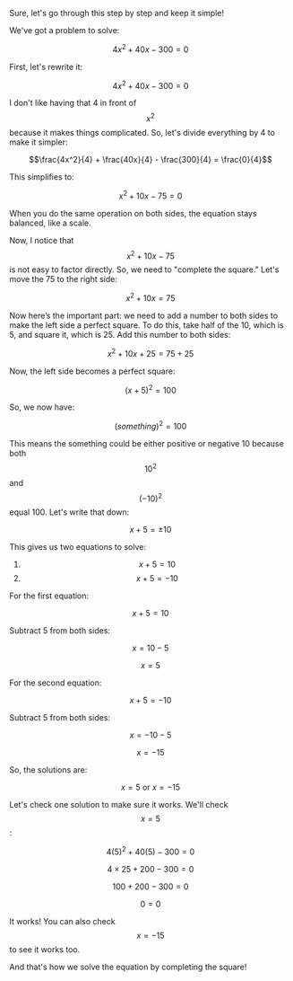 Sure, let's go through this step by step and keep it simple!

We've got a problem to solve:

$$4x^2 + 40x - 300 = 0$$

First, let's rewrite it:

$$4x^2 + 40x - 300 = 0$$

I don't like having that 4 in front of $$x^2$$ because it makes things complicated. So, let's divide everything by 4 to make it simpler:

$$\frac{4x^2}{4} + \frac{40x}{4} - \frac{300}{4} = \frac{0}{4}$$

This simplifies to:

$$x^2 + 10x - 75 = 0$$

When you do the same operation on both sides, the equation stays balanced, like a scale.

Now, I notice that $$x^2 + 10x - 75$$ is not easy to factor directly. So, we need to "complete the square." Let's move the 75 to the right side:

$$x^2 + 10x = 75$$

Now here’s the important part: we need to add a number to both sides to make the left side a perfect square. To do this, take half of the 10, which is 5, and square it, which is 25. Add this number to both sides:

$$x^2 + 10x + 25 = 75 + 25$$

Now, the left side becomes a perfect square:

$$(x + 5)^2 = 100$$

So, we now have:

$$(something)^2 = 100$$

This means the something could be either positive or negative 10 because both $$10^2$$ and $$(-10)^2$$ equal 100. Let's write that down:

$$x + 5 = \pm 10$$

This gives us two equations to solve:

1. $$x + 5 = 10$$
2. $$x + 5 = -10$$

For the first equation:

$$x + 5 = 10$$

Subtract 5 from both sides:

$$x = 10 - 5$$

$$x = 5$$

For the second equation:

$$x + 5 = -10$$

Subtract 5 from both sides:

$$x = -10 - 5$$

$$x = -15$$

So, the solutions are:

$$x = 5 \text{ or } x = -15$$

Let's check one solution to make sure it works. We'll check $$x = 5$$:

$$4(5)^2 + 40(5) - 300 = 0$$

$$4 \times 25 + 200 - 300 = 0$$

$$100 + 200 - 300 = 0$$

$$0 = 0$$

It works! You can also check $$x = -15$$ to see it works too.

And that's how we solve the equation by completing the square!
